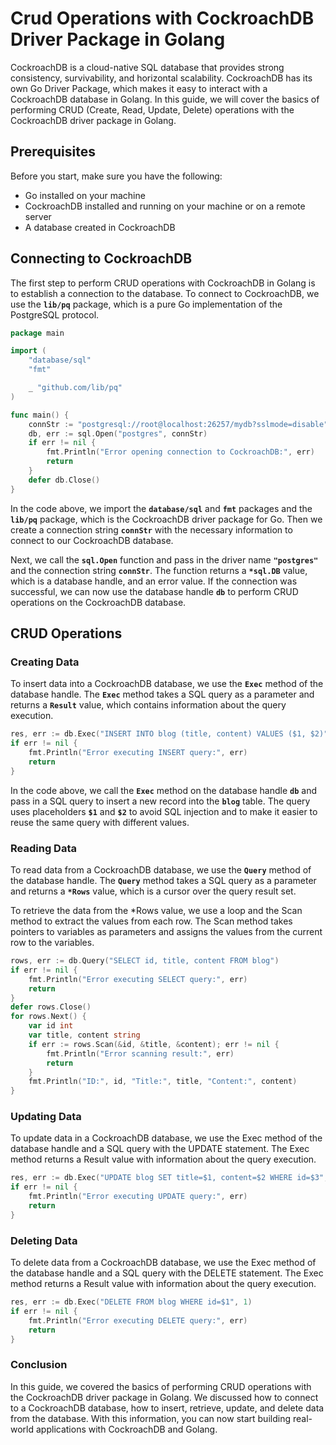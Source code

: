 # **Crud Operations with CockroachDB Driver Package in Golang**

CockroachDB is a cloud-native SQL database that provides strong consistency, survivability, and horizontal scalability. CockroachDB has its own Go Driver Package, which makes it easy to interact with a CockroachDB database in Golang. In this guide, we will cover the basics of performing CRUD (Create, Read, Update, Delete) operations with the CockroachDB driver package in Golang.

## **Prerequisites**

Before you start, make sure you have the following:

- Go installed on your machine
- CockroachDB installed and running on your machine or on a remote server
- A database created in CockroachDB

## **Connecting to CockroachDB**

The first step to perform CRUD operations with CockroachDB in Golang is to establish a connection to the database. To connect to CockroachDB, we use the **`lib/pq`** package, which is a pure Go implementation of the PostgreSQL protocol.

```go
package main

import (
	"database/sql"
	"fmt"

	_ "github.com/lib/pq"
)

func main() {
	connStr := "postgresql://root@localhost:26257/mydb?sslmode=disable"
	db, err := sql.Open("postgres", connStr)
	if err != nil {
		fmt.Println("Error opening connection to CockroachDB:", err)
		return
	}
	defer db.Close()
}
```

In the code above, we import the **`database/sql`** and **`fmt`** packages and the **`lib/pq`** package, which is the CockroachDB driver package for Go. Then we create a connection string **`connStr`** with the necessary information to connect to our CockroachDB database.

Next, we call the **`sql.Open`** function and pass in the driver name **`"postgres"`** and the connection string **`connStr`**. The function returns a **`*sql.DB`** value, which is a database handle, and an error value. If the connection was successful, we can now use the database handle **`db`** to perform CRUD operations on the CockroachDB database.

## **CRUD Operations**

### **Creating Data**

To insert data into a CockroachDB database, we use the **`Exec`** method of the database handle. The **`Exec`** method takes a SQL query as a parameter and returns a **`Result`** value, which contains information about the query execution.

```go
res, err := db.Exec("INSERT INTO blog (title, content) VALUES ($1, $2)", "My First Blog", "Hello World!")
if err != nil {
	fmt.Println("Error executing INSERT query:", err)
	return
}
```

In the code above, we call the **`Exec`** method on the database handle **`db`** and pass in a SQL query to insert a new record into the **`blog`** table. The query uses placeholders **`$1`** and **`$2`** to avoid SQL injection and to make it easier to reuse the same query with different values.

### **Reading Data**

To read data from a CockroachDB database, we use the **`Query`** method of the database handle. The **`Query`** method takes a SQL query as a parameter and returns a **`*Rows`** value, which is a cursor over the query result set.

To retrieve the data from the \*Rows value, we use a loop and the Scan method to extract the values from each row. The Scan method takes pointers to variables as parameters and assigns the values from the current row to the variables.

```go
rows, err := db.Query("SELECT id, title, content FROM blog")
if err != nil {
	fmt.Println("Error executing SELECT query:", err)
	return
}
defer rows.Close()
for rows.Next() {
	var id int
	var title, content string
	if err := rows.Scan(&id, &title, &content); err != nil {
		fmt.Println("Error scanning result:", err)
		return
	}
	fmt.Println("ID:", id, "Title:", title, "Content:", content)
}
```

### Updating Data

To update data in a CockroachDB database, we use the Exec method of the database handle and a SQL query with the UPDATE statement. The Exec method returns a Result value with information about the query execution.

```go
res, err := db.Exec("UPDATE blog SET title=$1, content=$2 WHERE id=$3", "My Updated Blog", "Hello, updated World!", 1)
if err != nil {
	fmt.Println("Error executing UPDATE query:", err)
	return
}
```

### Deleting Data

To delete data from a CockroachDB database, we use the Exec method of the database handle and a SQL query with the DELETE statement. The Exec method returns a Result value with information about the query execution.

```go
res, err := db.Exec("DELETE FROM blog WHERE id=$1", 1)
if err != nil {
	fmt.Println("Error executing DELETE query:", err)
	return
}
```

### Conclusion

In this guide, we covered the basics of performing CRUD operations with the CockroachDB driver package in Golang. We discussed how to connect to a CockroachDB database, how to insert, retrieve, update, and delete data from the database. With this information, you can now start building real-world applications with CockroachDB and Golang.
